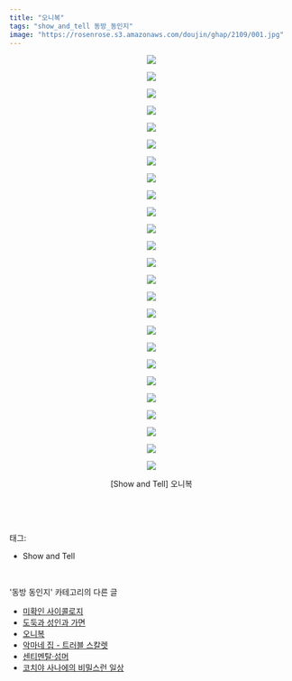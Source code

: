```yaml
---
title: "오니복"
tags: "show_and_tell 동방_동인지"
image: "https://rosenrose.s3.amazonaws.com/doujin/ghap/2109/001.jpg"
---
```

<div class="article">
<p style="text-align: center; clear: none; float: none;"><img src="{{ site.imgserver1 }}/ghap/2109/001.jpg"/></p>
<p style="text-align: center; clear: none; float: none;"><img src="{{ site.imgserver1 }}/ghap/2109/002.jpg"/></p>
<p style="text-align: center; clear: none; float: none;"><img src="{{ site.imgserver1 }}/ghap/2109/003.jpg"/></p>
<p style="text-align: center; clear: none; float: none;"><img src="{{ site.imgserver1 }}/ghap/2109/004.jpg"/></p>
<p style="text-align: center; clear: none; float: none;"><img src="{{ site.imgserver1 }}/ghap/2109/005.jpg"/></p>
<p style="text-align: center; clear: none; float: none;"><img src="{{ site.imgserver1 }}/ghap/2109/006.jpg"/></p>
<p style="text-align: center; clear: none; float: none;"><img src="{{ site.imgserver1 }}/ghap/2109/007.jpg"/></p>
<p style="text-align: center; clear: none; float: none;"><img src="{{ site.imgserver1 }}/ghap/2109/008.jpg"/></p>
<p style="text-align: center; clear: none; float: none;"><img src="{{ site.imgserver1 }}/ghap/2109/009.jpg"/></p>
<p style="text-align: center; clear: none; float: none;"><img src="{{ site.imgserver1 }}/ghap/2109/010.jpg"/></p>
<p style="text-align: center; clear: none; float: none;"><img src="{{ site.imgserver1 }}/ghap/2109/011.jpg"/></p>
<p style="text-align: center; clear: none; float: none;"><img src="{{ site.imgserver1 }}/ghap/2109/012.jpg"/></p>
<p style="text-align: center; clear: none; float: none;"><img src="{{ site.imgserver1 }}/ghap/2109/013.jpg"/></p>
<p style="text-align: center; clear: none; float: none;"><img src="{{ site.imgserver1 }}/ghap/2109/014.jpg"/></p>
<p style="text-align: center; clear: none; float: none;"><img src="{{ site.imgserver1 }}/ghap/2109/015.jpg"/></p>
<p style="text-align: center; clear: none; float: none;"><img src="{{ site.imgserver1 }}/ghap/2109/016.jpg"/></p>
<p style="text-align: center; clear: none; float: none;"><img src="{{ site.imgserver1 }}/ghap/2109/017.jpg"/></p>
<p style="text-align: center; clear: none; float: none;"><img src="{{ site.imgserver1 }}/ghap/2109/018.jpg"/></p>
<p style="text-align: center; clear: none; float: none;"><img src="{{ site.imgserver1 }}/ghap/2109/019.jpg"/></p>
<p style="text-align: center; clear: none; float: none;"><img src="{{ site.imgserver1 }}/ghap/2109/020.jpg"/></p>
<p style="text-align: center; clear: none; float: none;"><img src="{{ site.imgserver1 }}/ghap/2109/021.jpg"/></p>
<p style="text-align: center; clear: none; float: none;"><img src="{{ site.imgserver1 }}/ghap/2109/022.jpg"/></p>
<p style="text-align: center; clear: none; float: none;"><img src="{{ site.imgserver1 }}/ghap/2109/023.jpg"/></p>
<p style="text-align: center; clear: none; float: none;"><img src="{{ site.imgserver1 }}/ghap/2109/024.jpg"/></p>
<p style="text-align: center; clear: none; float: none;"><img src="{{ site.imgserver1 }}/ghap/2109/025.jpg"/></p>
<p style="text-align: center; clear: none; float: none;">[Show and Tell] 오니복</p>
<p><br/></p>
</div><br/>
<div class="tagTrail">
<p>태그: </p>
<ul>
<li>Show and Tell</li>
</ul>
</div><br/>
<div class="another">
<p>'동방 동인지' 카테고리의 다른 글</p>
<ul>
<li><a href="/ghap_2111">미확인 사이콜로지</a></li>
<li><a href="/ghap_2110">도둑과 성인과 가면</a></li>
<li><a href="/ghap_2109">오니복</a></li>
<li><a href="/ghap_2106">악마네 집 - 트러블 스칼렛</a></li>
<li><a href="/ghap_2105">센티멘탈·섬머</a></li>
<li><a href="/ghap_2104">코치야 사나에의 비밀스런 일상</a></li>
</ul>
</div><br/>
<div class="cb_module cb_fluid">
<div class="cb_wrt cb_profile">
</div><!-- commentList close -->
</div><br/>
